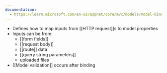 ```yaml
---
documentation:
  - https://learn.microsoft.com/en-us/aspnet/core/mvc/models/model-binding
---
```

- Defines how to map inputs from [[HTTP request]]s to model properties
- Inputs can be from:
	- [[form fields]]
	- [[request body]]
	- [[route]] data
	- [[query string parameters]]
	- uploaded files
- [[Model validation]] occurs after binding